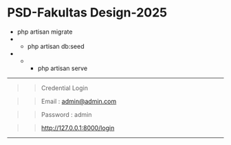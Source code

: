 # PSD-Fakultas Design-2025

- php artisan migrate
- - php artisan db:seed
- - - php artisan serve
-----------------------------------------
> > Credential Login

> > Email : admin@admin.com

> > Password : admin

> > http://127.0.0.1:8000/login
-----------------------------------------
